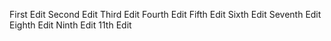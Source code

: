 First Edit
Second Edit
Third Edit
Fourth Edit
Fifth Edit
Sixth Edit
Seventh Edit
Eighth Edit
Ninth Edit
11th Edit